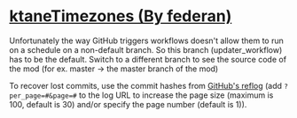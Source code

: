 # [ktaneTimezones (By federan)](https://github.com/federan/ktaneTimezones)

Unfortunately the way GitHub triggers workflows doesn't allow them to run on a schedule on a non-default branch. So this branch (updater_workflow) has to be the default. Switch to a different branch to see the source code of the mod (for ex. master -> the master branch of the mod)

To recover lost commits, use the commit hashes from [GitHub's reflog](https://api.github.com/repos/KtaneModules/ktaneTimezones-federan/events) (add `?per_page=#&page=#` to the log URL to increase the page size (maximum is 100, default is 30) and/or specify the page number (default is 1)).
